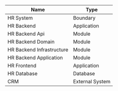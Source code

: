 <!-- Generated by Modeler - do not change. -->
|Name|Type|
|---|---|
|HR System|Boundary|
|HR Backend|Application|
|HR Backend Api|Module|
|HR Backend Domain|Module|
|HR Backend Infrastructure|Module|
|HR Backend Application|Module|
|HR Frontend|Application|
|HR Database|Database|
|CRM|External System|
